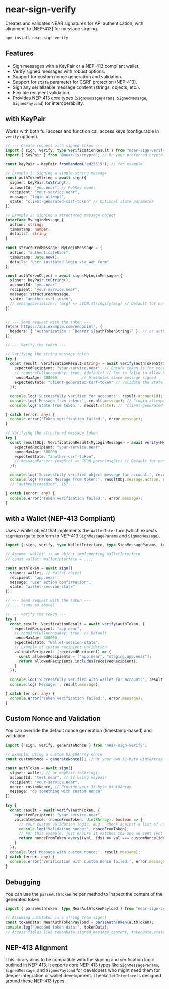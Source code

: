 # near-sign-verify

Creates and validates NEAR signatures for API authentication, with alignment to [NEP-413] for message signing.

```bash
npm install near-sign-verify
```

## Features

*   Sign messages with a KeyPair or a NEP-413 compliant wallet.
*   Verify signed messages with robust options.
*   Support for custom nonce generation and validation.
*   Support for `state` parameter for CSRF protection (NEP-413).
*   Sign any serializable message content (strings, objects, etc.).
*   Flexible recipient validation.
*   Provides NEP-413 core types (`SignMessageParams`, `SignedMessage`, `SignedPayload`) for interoperability.

## with KeyPair

Works with both full access and function call access keys (configurable in `verify` options).

```typescript
// --- Create request with signed token ---
import { sign, verify, type VerificationResult } from "near-sign-verify";
import { KeyPair } from '@near-js/crypto'; // Or your preferred crypto library

const keyPair = KeyPair.fromRandom('ed25519'); // for example

// Example 1: Signing a simple string message
const authTokenString = await sign({
  signer: keyPair.toString(),
  accountId: "you.near", // PubKey owner
  recipient: "your-service.near",
  message: "login attempt",
  state: "client-generated-csrf-token" // Optional state parameter
});

// Example 2: Signing a structured message object
interface MyLoginMessage {
  action: string;
  timestamp: number;
  details?: string;
}

const structuredMessage: MyLoginMessage = {
  action: "authenticateUser",
  timestamp: Date.now(),
  details: "User initiated login via web form"
};

const authTokenObject = await sign<MyLoginMessage>({
  signer: keyPair.toString(),
  accountId: "you.near",
  recipient: "your-service.near",
  message: structuredMessage,
  state: "another-csrf-token",
  // messageSerializer: (msg) => JSON.stringify(msg) // Default for non-string messages
});


// --- Send request with the token ---
fetch('https://api.example.com/endpoint', {
  headers: { 'Authorization': `Bearer ${authTokenString}` }, // or authTokenObject
});

// --- Verify the token ---

// Verifying the string message token
try {
  const result: VerificationResult<string> = await verify(authTokenString, {
    expectedRecipient: "your-service.near", // Ensure token is for your service
    // requireFullAccessKey: true, (default) // Set to false to allow Function Call Access Keys
    nonceMaxAge: 300000,          // 5 minutes since message signed
    expectedState: "client-generated-csrf-token" // Validate the state
  });

  console.log('Successfully verified for account:', result.accountId); // you.near
  console.log('Message from token:', result.message); // "login attempt"
  console.log('State from token:', result.state); // "client-generated-csrf-token"

} catch (error: any) {
  console.error('Token verification failed:', error.message);
}

// Verifying the structured message token
try {
  const resultObj: VerificationResult<MyLoginMessage> = await verify<MyLoginMessage>(authTokenObject, {
    expectedRecipient: "your-service.near",
    nonceMaxAge: 300000,
    expectedState: "another-csrf-token",
    // messageParser: (msgStr) => JSON.parse(msgStr) // Default for non-string messages
  });

  console.log('Successfully verified object message for account:', resultObj.accountId);
  console.log('Parsed Message from token:', resultObj.message.action, resultObj.message.timestamp);
  // "authenticateUser", 167...

} catch (error: any) {
  console.error('Token verification failed:', error.message);
}
```

## with a Wallet (NEP-413 Compliant)

Uses a wallet object that implements the `WalletInterface` (which expects `signMessage` to conform to NEP-413 `SignMessageParams` and `SignedMessage`).

```typescript
import { sign, verify, type WalletInterface, type SignMessageParams, type SignedMessage, type VerificationResult } from 'near-sign-verify';

// Assume 'wallet' is an object implementing WalletInterface
// const wallet: WalletInterface = ...;

const authToken = await sign({
  signer: wallet, // Wallet object
  recipient: 'app.near',
  message: "user action confirmation",
  state: "wallet-session-state"
});

// --- Send request with the token ---
// ... (same as above)

// --- Verify the token ---
try {
  const result: VerificationResult = await verify(authToken, {
    expectedRecipient: "app.near",
    // requireFullAccessKey: true, // Default
    nonceMaxAge: 300000,
    expectedState: "wallet-session-state",
    // Example of custom recipient validation
    validateRecipient: (receivedRecipient) => {
      const allowedRecipients = ["app.near", "staging.app.near"];
      return allowedRecipients.includes(receivedRecipient);
    }
  });

  console.log('Successfully verified with wallet for account:', result.accountId);
  console.log('Message:', result.message);

} catch (error: any) {
  console.error('Token verification failed:', error.message);
}
```

## Custom Nonce and Validation

You can override the default nonce generation (timestamp-based) and validation.

```typescript
import { sign, verify, generateNonce } from "near-sign-verify";

// Example: Using a custom Uint8Array nonce
const customNonce = generateNonce(); // Or your own 32-byte Uint8Array

const authToken = await sign({
  signer: wallet, // or keyPair.toString()
  accountId: "test.near", // if using keypair
  recipient: "your-service.near",
  nonce: customNonce, // Provide your 32-byte Uint8Array
  message: "do something with custom nonce"
});

try {
  const result = await verify(authToken, {
    expectedRecipient: "your-service.near",
    validateNonce: (nonceFromToken: Uint8Array): boolean => {
      // Your custom validation logic, e.g., check against a list of used nonces
      console.log("Validating nonce:", nonceFromToken);
      // For this example, just ensure it matches the one we sent (not a real validation)
      return nonceFromToken.every((val, idx) => val === customNonce[idx]);
    }
  });
  console.log('Message with custom nonce:', result.message);
} catch (error: any) {
  console.error('Verification with custom nonce failed:', error.message);
}
```

## Debugging

You can use the `parseAuthToken` helper method to inspect the content of the generated token.

```typescript
import { parseAuthToken, type NearAuthTokenPayload } from "near-sign-verify";

// Assuming authToken is a string from sign()
const tokenData: NearAuthTokenPayload = parseAuthToken(authToken);
console.log("Decoded token data:", tokenData);
// Access fields like tokenData.signed_message_content, tokenData.state, etc.
```

## NEP-413 Alignment

This library aims to be compatible with the signing and verification logic outlined in [NEP-413](https://github.com/near/NEPs/blob/master/neps/nep-0413.md).
It exports core NEP-413 types like `SignMessageParams`, `SignedMessage`, and `SignedPayload` for developers who might need them for deeper integration or wallet development. The `WalletInterface` is designed around these NEP-413 types.
